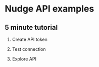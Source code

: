 # Nudge API examples

## 5 minute tutorial

1. Create API token

2. Test connection

3. Explore API


